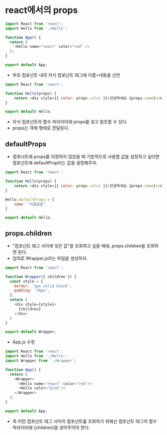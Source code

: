 # react에서의 props
```js
import React from 'react';
import Hello from './Hello';

function App() {
  return (
    <Hello name="react" color="red" />
  );
}

export default App;
```
- 부모 컴포넌트 내의 자식 컴포넌트 태그에 이름=내용을 선언
```js
import React from 'react';

function Hello(props) {
    return <div style={{ color: props.color }}>안녕하세요 {props.name}</div>
}

export default Hello;
```
- 자식 컴포넌트의 함수 파라미터에 props를 넣고 참조할 수 있다.
- props는 객체 형태로 전달된다.

## defaultProps
- 컴포너트에 props를 지정하지 않았을 때 기본적으로 사용할 값을 설정하고 싶다면 컴포넌트에 defaultProp라는 값을 설정해주자.

```js
import React from 'react';

function Hello(props) {
    return <div style={{ color: props.color }}>안녕하세요 {props.name}</div>
}

Hello.defaultProps = {
    name: "이름없음"
}

export default Hello;
```

## props.children
- "컴포넌트 태그 사이에 넣은 값"을 조회하고 싶을 때에, props.children을 조회하면 된다.
- 임의로 Wrapper.js라는 파일을 생성하자.
```js
import React from 'react';

function Wrapper({ children }) {
  const style = {
    border: '2px solid black',
    padding: '16px',
  };
  return (
    <div style={style}>
      {children}
    </div>
  )
}

export default Wrapper;
```
- App.js 수정
```js
import React from 'react';
import Hello from './Hello';
import Wrapper from './Wrapper';

function App() {
  return (
    <Wrapper>
      <Hello name="react" color="red"/>
      <Hello color="pink"/>
    </Wrapper>
  );
}

export default App;
```
- 즉 어떤 컴포넌트 태그 사이의 컴포넌트를 조회하기 위해선 컴포넌트 태그의 함수 파라미터에 {children}을 넣어주어야 한다.